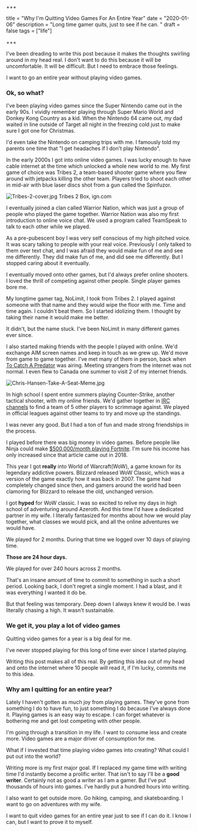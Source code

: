 +++

title = "Why I'm Quitting Video Games For An Entire Year"
date = "2020-01-06"
description = "Long time gamer quits, just to see if he can. "
draft = false
tags = ["life"]

+++

I've been dreading to write this post because it makes the thoughts swirling around in my head real. I don't want to do this because it will be uncomfortable. It will be difficult. But I need to embrace those feelings. 

I want to go an entire year without playing video games.

### Ok, so what?

I've been playing video games since the Super Nintendo came out in the early 90s. I vividly remember playing through Super Mario World and Donkey Kong Country as a kid. When the Nintendo 64 came out, my dad waited in line outside of Target all night in the freezing cold just to make sure I got one for Christmas. 

I'd even take the Nintendo on camping trips with me. I famously told my parents one time that "I get headaches if I don't play Nintendo".

In the early 2000s I got into online video games. I was lucky enough to have cable internet at the time which unlocked a whole new world to me. My first game of choice was Tribes 2, a team-based shooter game where you flew around with jetpacks killing the other team. Players tried to shoot each other in mid-air with blue laser discs shot from a gun called the Spinfuzor.

![Tribes-2-cover.jpg](https://postimg.cc/gxBrfHrW)
Tribes 2 Box, ign.com

I eventually joined a clan called Warrior Nation, which was just a group of people who played the game together. Warrior Nation was also my first introduction to online voice chat. We used a program called TeamSpeak to talk to each other while we played.

As a pre-pubescent boy I was very self conscious of my high pitched voice. It was scary talking to people with your real voice. Previously I only talked to them over text chat, and I was afraid they would make fun of me and see me differently. They did make fun of me, and did see me differently. But I stopped caring about it eventually. 

I eventually moved onto other games, but I'd always prefer online shooters. I loved the thrill of competing against other people. Single player games bore me. 

My longtime gamer tag, NoLimit, I took from Tribes 2. I played against someone with that name and they would wipe the floor with me. Time and time again. I couldn't beat them. So I started idolizing them. I thought by taking their name it would make me better.

It didn't, but the name stuck. I've been NoLimit in many different games ever since. 

I also started making friends with the people I played with online. We'd exchange AIM screen names and keep in touch as we grew up. We'd move from game to game together. I've met many of them in person, back when [To Catch A Predator](https://en.wikipedia.org/wiki/To_Catch_a_Predator) was airing. Meeting strangers from the internet was not normal. I even flew to Canada one summer to visit 2 of my internet friends. 

![Chris-Hansen-Take-A-Seat-Meme.jpg](https://postimg.cc/QHhB5MvR)

In high school I spent entire summers playing Counter-Strike, another tactical shooter, with my online friends. We'd gather together in [IRC channels](https://en.wikipedia.org/wiki/Internet_Relay_Chat) to find a team of 5 other players to scrimmage against. We played in official leagues against other teams to try and move up the standings. 

I was never any good. But I had a ton of fun and made strong friendships in the process.

I played before there was big money in video games. Before people like Ninja could make [$500,000/month playing Fortnite](https://www.businessinsider.com/ninja-tyler-blevins-twitch-subscribers-fortnite-drake-youtube-2018-3). I'm sure his income has only increased since that article came out in 2018. 

This year I got **really** into World of Warcraft(WoW), a game known for its legendary addictive powers. Blizzard released WoW Classic, which was a version of the game exactly how it was back in 2007. The game had completely changed since then, and gamers around the world had been clamoring for Blizzard to release the old, unchanged version.

I got **hyped** for WoW classic. I was so excited to relive my days in high school of adventuring around Azeroth. And this time I'd have a dedicated partner in my wife. I literally fantasized for months about how we would play together, what classes we would pick, and all the online adventures we would have.

We played for 2 months. During that time we logged over 10 days of playing time. 

**Those are 24 hour days.**

We played for over 240 hours across 2 months.

That's an insane amount of time to commit to something in such a short period. Looking back, I don't regret a single moment. I had a blast, and it was everything I wanted it do be. 

But that feeling was temporary. Deep down I always knew it would be. I was literally chasing a high. It wasn't sustainable. 

### We get it, you play a lot of video games

Quitting video games for a year is a big deal for me.

I've never stopped playing for this long of time ever since I started playing.

Writing this post makes all of this real. By getting this idea out of my head and onto the internet where 10 people will read it, if I'm lucky, commits me to this idea. 

### Why am I quitting for an entire year?

Lately I haven't gotten as much joy from playing games. They've gone from something I do to have fun, to just something I do because I've always done it. Playing games is an easy way to escape. I can forget whatever is bothering me and get lost competing with other people. 

I'm going through a transition in my life. I want to consume less and create more. Video games are a major driver of consumption for me.

What if I invested that time playing video games into creating? What could I put out into the world?

Writing more is my first major goal. If I replaced my game time with writing time I'd instantly become a prolific writer. That isn't to say I'll be a **good writer**. Certainly not as good a writer as I am a gamer. But I've put thousands of hours into games. I've hardly put a hundred hours into writing.

I also want to get outside more. Go hiking, camping, and skateboarding. I want to go on adventures with my wife. 

I want to quit video games for an entire year just to see if I can do it. I know I can, but I want to prove it to myself.